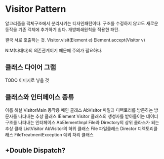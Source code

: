 # Visitor Pattern

알고리즘을 객체구조에서 분리시키는 디자인패턴이다.
구조를 수정하지 않고도 새로운 동작을 기존 객체에 추가하기 쉽다.
개방폐쇄원칙을 적용한 패턴.

결국 서로 호출하는 것.
Visitor.visit(Element e)
Element.accept(Visitor v)

N:M(다대다)의 의존관계이기 때문에 주의가 필요하다.

## 클래스 다이어 그램
TODO 이미지로 넣을 것

## 클래스와 인터페이스 종류
이름 해설
VisitorMain 동작용 메인 클래스
AbVisitor 파일과 디렉토리를 방문하는 방문자를 나타내는 추상 클래스
IElement Visitor 클래스의 생성자를 받아들이는 데이터 구조를 나타내는 인터페이스
AbElementImpl File과 Directory의 상위 클라스가 되는 추상 클래
ListVisitor AbVisitor의 하위 클래스
File 파일클래스
Director 디렉토리클래스
FileTreatmentException 예외 처리 클래스

## +Double Dispatch?

 


  




